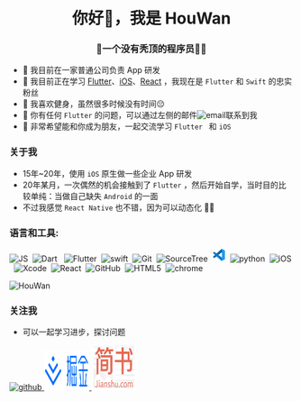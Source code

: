 <h1 align="center">你好👋，我是 HouWan</h1>
<h3 align="center">💪一个没有秃顶的程序员👨‍💻‍</h3>

- 🔭 我目前在一家普通公司负责 App 研发
- 🌱 我目前正在学习 [Flutter](flutter.dev)、[iOS](developer.apple.com)、[React](https://react.docschina.org/) ，我现在是 `Flutter` 和 `Swift` 的忠实粉丝
- 💪 我喜欢健身，虽然很多时候没有时间😔
- 💬 你有任何 `Flutter` 的问题，可以通过左侧的邮件<img src="https://www.vectorlogo.zone/logos/gmail/gmail-icon.svg" alt="email" width="16" height="16"/>联系到我
- 👬 非常希望能和你成为朋友，一起交流学习 `Flutter ` 和 `iOS`

### 关于我

- 15年~20年，使用 `iOS` 原生做一些企业 App 研发
- 20年某月，一次偶然的机会接触到了 `Flutter` ，然后开始自学，当时目的比较单纯：当做自己缺失 `Android` 的一面
- 不过我感觉 `React Native` 也不错，因为可以动态化 🤪🤪


### 语言和工具:

<p>
  <img src="https://www.vectorlogo.zone/logos/javascript/javascript-icon.svg" alt="JS" width="24" height="24"/>&nbsp;
  <img src="https://www.vectorlogo.zone/logos/dartlang/dartlang-icon.svg" alt="Dart" width="24" height="24"/> &nbsp;
  <img src="https://www.vectorlogo.zone/logos/flutterio/flutterio-icon.svg" alt="Flutter" width="24" height="24"/>&nbsp;
  <img src="https://www.vectorlogo.zone/logos/swift/swift-icon.svg" alt="swift" width="24" height="24"/>&nbsp;
  <img src="https://www.vectorlogo.zone/logos/git-scm/git-scm-icon.svg" alt="Git" width="24" height="24"/>&nbsp;
  <img src="https://raw.githubusercontent.com/gilbarbara/logos/master/logos/sourcetree.svg" alt="SourceTree" width="24" height="24"/>&nbsp;
  <img src="https://raw.githubusercontent.com/vscode-icons/vscode-icons/master/icons/file_type_vscode.svg" alt="VSCode" width="24" height="24"/>&nbsp;
  <img src="https://www.vectorlogo.zone/logos/python/python-icon.svg" alt="python" width="24" height="24"/>&nbsp;
  <img src="https://www.vectorlogo.zone/logos/apple/apple-tile.svg" alt="iOS" width="24" height="24"/>&nbsp;
  <img src="https://www.vectorlogo.zone/logos/apple_xcode/apple_xcode-icon.svg" alt="Xcode" width="24" height="24"/>&nbsp;
  <img src="https://www.vectorlogo.zone/logos/reactjs/reactjs-icon.svg" alt="React" width="24" height="24"/>&nbsp;
  <img src="https://www.vectorlogo.zone/logos/github/github-icon.svg" alt="GitHub" width="24" height="24"/>&nbsp;
  <img src="https://www.vectorlogo.zone/logos/w3_html5/w3_html5-icon.svg" alt="HTML5" width="24" height="24"/>&nbsp;
  <img src="https://www.vectorlogo.zone/logos/google_chrome/google_chrome-icon.svg" alt="chrome" width="24" height="24"/>&nbsp;
</p>

<img src="https://github-readme-stats.vercel.app/api?username=HouWan&show_icons=true&bg_color=30,e96443,904e95&title_color=fff&text_color=fff" alt="HouWan" />

### 关注我 

- 可以一起学习进步，探讨问题

<p>
  <a href="https://github.com/houwan">
    <img width="80" height="70" alt="github" src="https://www.vectorlogo.zone/logos/github/github-ar21.svg">
  </a>
  <a href="https://juejin.cn/user/2365804751903720">
    <img width="80" height="70" alt="github" src="https://raw.githubusercontent.com/HouWan/HouWan/main/resources/images/jueJin.svg">
  </a>
  <a href="https://www.jianshu.com/u/66bd0d304d81">
  <img width="80" height="80" alt="github" src="https://github.com/HouWan/HouWan/blob/main/resources/images/jianshu.png">
  </a>
</p>
